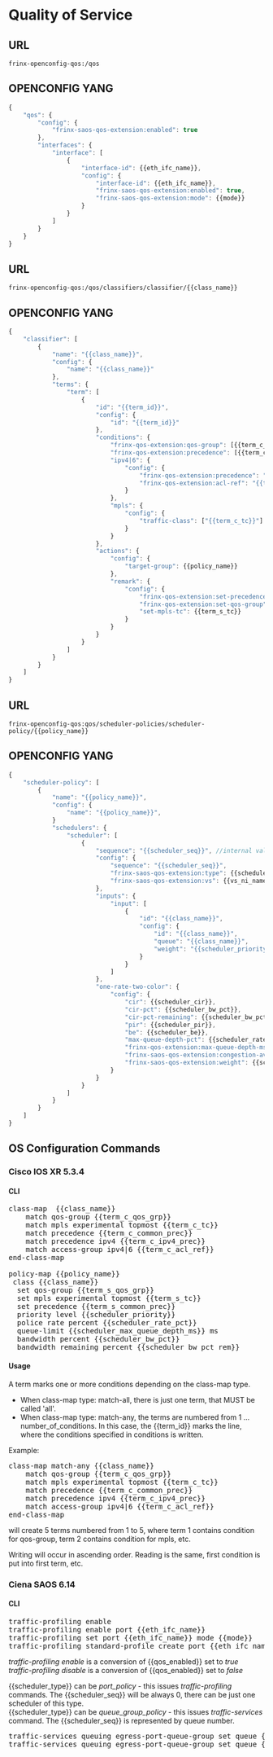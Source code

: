 # Quality of Service

## URL

```
frinx-openconfig-qos:/qos
```

## OPENCONFIG YANG

```javascript
{
    "qos": {
        "config": {
            "frinx-saos-qos-extension:enabled": true
        },
        "interfaces": {
            "interface": [
                {
                    "interface-id": {{eth_ifc_name}},
                    "config": {
                        "interface-id": {{eth_ifc_name}},
                        "frinx-saos-qos-extension:enabled": true,
                        "frinx-saos-qos-extension:mode": {{mode}}
                    }
                }
            ]
        }
    }
}
```

## URL

```
frinx-openconfig-qos:/qos/classifiers/classifier/{{class_name}}
```

## OPENCONFIG YANG

```javascript
{
    "classifier": [
        {
            "name": "{{class_name}}",
            "config": {
                "name": "{{class_name}}"
            },
            "terms": {
                "term": [
                    {
                        "id": "{{term_id}}",
                        "config": {
                            "id": "{{term_id}}"
                        },
                        "conditions": {
                            "frinx-qos-extension:qos-group": [{{term_c_qos_grp}}],
                            "frinx-qos-extension:precedence": [{{term_c_common_prec}}],
                            "ipv4|6": {
                                "config": {
                                    "frinx-qos-extension:precedence": "[{{term_c_ipv4_prec}}]"
                                    "frinx-qos-extension:acl-ref": "{{term_c_acl_ref}}",
                                }
                            },
                            "mpls": {
                                "config": {
                                    "traffic-class": ["{{term_c_tc}}"]
                                }
                            }
                        },
                        "actions": {
                            "config": {
                                "target-group": {{policy_name}}
                            },
                            "remark": {
                                "config": {
                                    "frinx-qos-extension:set-precedence": [{{term_s_common_prec}}],
                                    "frinx-qos-extension:set-qos-group": [{{term_s_qos_grp}}],
                                    "set-mpls-tc": {{term_s_tc}}
                                }
                            }
                        }
                    }
                ]
            }
        }
    ]
}
```

## URL

```
frinx-openconfig-qos:qos/scheduler-policies/scheduler-policy/{{policy_name}}
```

## OPENCONFIG YANG


```javascript
{
    "scheduler-policy": [
        {
            "name": "{{policy_name}}",
            "config": {
                "name": "{{policy_name}}",
            }
            "schedulers": {
                "scheduler": [
                    {
                        "sequence": "{{scheduler_seq}}", //internal value indicating the class-map sequence,starting with 1
                        "config": {
                            "sequence": "{{scheduler_seq}}",
                            "frinx-saos-qos-extension:type": {{scheduler_type}},
                            "frinx-saos-qos-extension:vs": {{vs_ni_name}}
                        },
                        "inputs": {
                            "input": [
                                {
                                    "id": "{{class_name}}",
                                    "config": {
                                        "id": "{{class_name}}",
                                        "queue": "{{class_name}}",
                                        "weight": "{{scheduler_priority}}"
                                    }
                                }
                            ]
                        },
                        "one-rate-two-color": {
                            "config": {
                                "cir": {{scheduler_cir}},
                                "cir-pct": {{scheduler_bw_pct}},
                                "cir-pct-remaining": {{scheduler_bw_pct_rem}},
                                "pir": {{scheduler_pir}},
                                "be": {{scheduler_be}},
                                "max-queue-depth-pct": {{scheduler_rate_pct}},
                                "frinx-qos-extension:max-queue-depth-ms": {{scheduler_max_queue_depth_ms}},
                                "frinx-saos-qos-extension:congestion-avoidance": {{scheduler_congestion}},
                                "frinx-saos-qos-extension:weight": {{scheduler_saos_weight}}
                            }
                        }
                    }
                ]
            }
        }
    ]
}
```
## OS Configuration Commands

### Cisco IOS XR 5.3.4

#### CLI

<pre>
class-map <match-any/match-all> {{class_name}}
    match qos-group {{term_c_qos_grp}}
    match mpls experimental topmost {{term_c_tc}}
    match precedence {{term_c_common_prec}}
    match precedence ipv4 {{term_c_ipv4_prec}}
    match access-group ipv4|6 {{term_c_acl_ref}}
end-class-map

policy-map {{policy_name}}
 class {{class_name}}
  set qos-group {{term_s_qos_grp}}
  set mpls experimental topmost {{term_s_tc}}
  set precedence {{term_s_common_prec}}
  priority level {{scheduler_priority}}
  police rate percent {{scheduler_rate_pct}}
  queue-limit {{scheduler_max_queue_depth_ms}} ms
  bandwidth percent {{scheduler_bw_pct}}
  bandwidth remaining percent {{scheduler_bw_pct_rem}}
</pre>

#### Usage

A term marks one or more conditions depending on the class-map type. 
- When class-map type: match-all, there is just one term, that MUST be called 'all'.  
- When class-map type: match-any, the terms are numbered from 1 ... number_of_conditions. In this case, the {{term_id}} marks the line, where the conditions specified in conditions is written.

Example:

<pre>
class-map match-any {{class_name}}
    match qos-group {{term_c_qos_grp}}
    match mpls experimental topmost {{term_c_tc}}
    match precedence {{term_c_common_prec}}
    match precedence ipv4 {{term_c_ipv4_prec}}
    match access-group ipv4|6 {{term_c_acl_ref}}
end-class-map
</pre>

will create 5 terms numbered from 1 to 5, where term 1 contains condition for qos-group, term 2 contains condition for mpls, etc.

Writing will occur in ascending order. Reading is the same, first condition is put into first term, etc.

### Ciena SAOS 6.14

#### CLI

<pre>
traffic-profiling enable
traffic-profiling enable port {{eth_ifc_name}}
traffic-profiling set port {{eth_ifc_name}} mode {{mode}}
traffic-profiling standard-profile create port {{eth_ifc_name}} name {{policy_name}} vs {{vsi_ni_name}} cir {{scheduler_cir}}
</pre>

*traffic-profiling enable* is a conversion of {{qos_enabled}} set to *true*  
*traffic-profiling disable* is a conversion of {{qos_enabled}} set to *false*  

{{scheduler_type}} can be *port_policy* - this issues *traffic-profiling* commands. The {{scheduler_seq}} will be always 0, there can be just one scheduler of this type.  
{{scheduler_type}} can be *queue_group_policy* - this issues *traffic-services* command. The {{scheduler_seq}} is represented by queue number.  

<pre>
traffic-services queuing egress-port-queue-group set queue {{scheduler_seq}} port {{eth_ifc_name}} eir {{scheduler_pir}} ebs {{scheduler_be}} scheduler-weight {{scheduler_saos_weight}} congestion-avoidance-profile {{scheduler_congestion}}
traffic-services queuing egress-port-queue-group set queue {{scheduler_seq}} port {{eth_ifc_name}} eir {{scheduler_pir}} scheduler-weight {{scheduler_saos_weight}} congestion-avoidance-profile {{scheduler_congestion}}
</pre>

